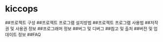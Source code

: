 # kiccops


##프로젝트 구성
##프로젝트 프로그램 설치방법
##프로젝트 프로그램 사용법
##저작권 및 사용권 정보 
##프로그래머 정보 
##버그 및 디버그
##참고 및 출처
##버전 및 업데이트 정보
##FAQ
